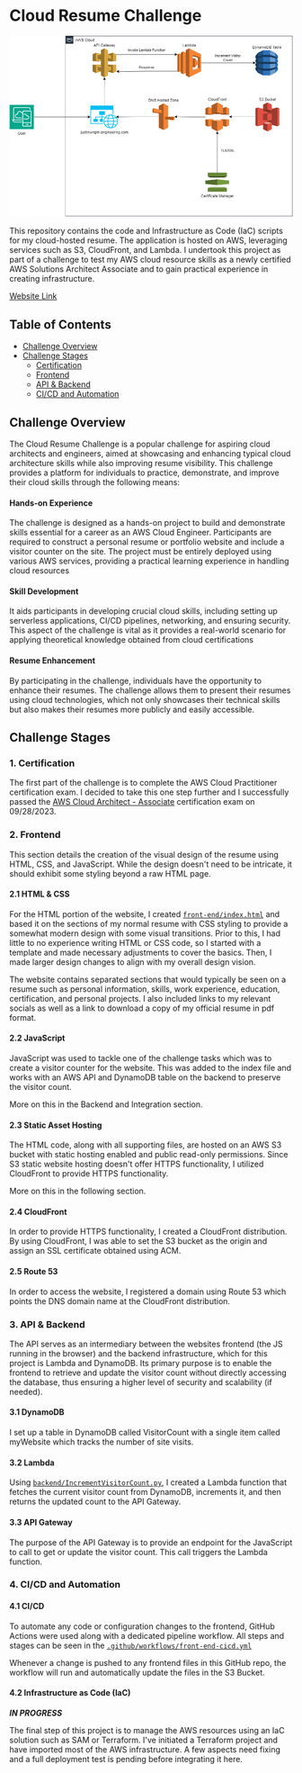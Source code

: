 # Cloud Resume Challenge

![Architecture](front-end/images/cloud-resume-architecture.png)

This repository contains the code and Infrastructure as Code (IaC) scripts for my cloud-hosted resume. The application is hosted on AWS, leveraging services such as S3, CloudFront, and Lambda.
I undertook this project as part of a challenge to test my AWS cloud resource skills as a newly certified AWS Solutions Architect Associate and to gain practical experience in creating infrastructure.

[Website Link](https://justinwright-engineering.com)

## Table of Contents

- [Challenge Overview](#challenge-overview)
- [Challenge Stages](#challenge-stages)
  - [Certification](#1-certification)
  - [Frontend](#2-frontend)
  - [API & Backend](#3-api--backend)
  - [CI/CD and Automation](#4-cicd-and-automation)

## Challenge Overview

The Cloud Resume Challenge is a popular challenge for aspiring cloud architects and engineers, aimed at showcasing and enhancing typical cloud architecture skills while also improving resume visibility.
This challenge provides a platform for individuals to practice, demonstrate, and improve their cloud skills through the following means:

#### Hands-on Experience

The challenge is designed as a hands-on project to build and demonstrate skills essential for a career as an AWS Cloud Engineer. Participants are required to construct a personal resume or portfolio website and include a visitor counter on the site. The project must be entirely deployed using various AWS services, providing a practical learning experience in handling cloud resources

#### Skill Development

It aids participants in developing crucial cloud skills, including setting up serverless applications, CI/CD pipelines, networking, and ensuring security. This aspect of the challenge is vital as it provides a real-world scenario for applying theoretical knowledge obtained from cloud certifications

#### Resume Enhancement

By participating in the challenge, individuals have the opportunity to enhance their resumes. The challenge allows them to present their resumes using cloud technologies, which not only showcases their technical skills but also makes their resumes more publicly and easily accessible.

## Challenge Stages

### 1. Certification

The first part of the challenge is to complete the AWS Cloud Practitioner certification exam. I decided to take this one step further and I successfully passed the [AWS Cloud Architect - Associate](https://www.credly.com/badges/70a3664d-e78e-4ed6-9357-fa81fbb3c0e1/public_url) certification exam on 09/28/2023.

### 2. Frontend

This section details the creation of the visual design of the resume using HTML, CSS, and JavaScript. While the design doesn't need to be intricate, it should exhibit some styling beyond a raw HTML page.

#### 2.1  HTML & CSS

For the HTML portion of the website, I created [`front-end/index.html`](front-end/index.html) and based it on the sections of my normal resume with CSS styling to provide a somewhat modern design with some visual transitions. Prior to this, I had little to no experience writing HTML or CSS code, so I started with a template and made necessary adjustments to cover the basics. Then, I made larger design changes to align with my overall design vision.

The website contains separated sections that would typically be seen on a resume such as personal information, skills, work experience, education, certification, and personal projects. I also included links to my relevant socials as well as a link to download a copy of my official resume in pdf format.

#### 2.2  JavaScript

JavaScript was used to tackle one of the challenge tasks which was to create a visitor counter for the website. This was added to the index file and works with an AWS API and DynamoDB table on the backend to preserve the visitor count.

More on this in the Backend and Integration section.

#### 2.3  Static Asset Hosting

The HTML code, along with all supporting files, are hosted on an AWS S3 bucket with static hosting enabled and public read-only permissions. Since S3 static website hosting doesn't offer HTTPS functionality, I utilized CloudFront to provide HTTPS functionality.

More on this in the following section.

#### 2.4  CloudFront

In order to provide HTTPS functionality, I created a CloudFront distribution. By using CloudFront, I was able to set the S3 bucket as the origin and assign an SSL certificate obtained using ACM.

#### 2.5  Route 53

In order to access the website, I registered a domain using Route 53 which points the DNS domain name at the CloudFront distribution.

### 3. API & Backend

The API serves as an intermediary between the websites frontend (the JS running in the browser) and the backend infrastructure, which for this project is Lambda and DynamoDB.
Its primary purpose is to enable the frontend to retrieve and update the visitor count without directly accessing the database, thus ensuring a higher level of security and scalability (if needed).

#### 3.1  DynamoDB

I set up a table in DynamoDB called VisitorCount with a single item called myWebsite which tracks the number of site visits.

#### 3.2  Lambda

Using [`backend/IncrementVisitorCount.py`](backend/IncrementVisitorCount.py), I created a Lambda function that fetches the current visitor count from DynamoDB, increments it, and then returns the updated count to the API Gateway.

#### 3.3  API Gateway

The purpose of the API Gateway is to provide an endpoint for the JavaScript to call to get or update the visitor count. This call triggers the Lambda function.

### 4. CI/CD and Automation

#### 4.1 CI/CD

To automate any code or configuration changes to the frontend, GitHub Actions were used along with a dedicated pipeline workflow. All steps and stages can be seen in the [`.github/workflows/front-end-cicd.yml`](.github/workflows/front-end-cicd.yml)

Whenever a change is pushed to any frontend files in this GitHub repo, the workflow will run and automatically update the files in the S3 Bucket.

#### 4.2 Infrastructure as Code (IaC)

***IN PROGRESS***

The final step of this project is to manage the AWS resources using an IaC solution such as SAM or Terraform. I've initiated a Terraform project and have imported most of the AWS infrastructure. A few aspects need fixing and a full deployment test is pending before integrating it here. 